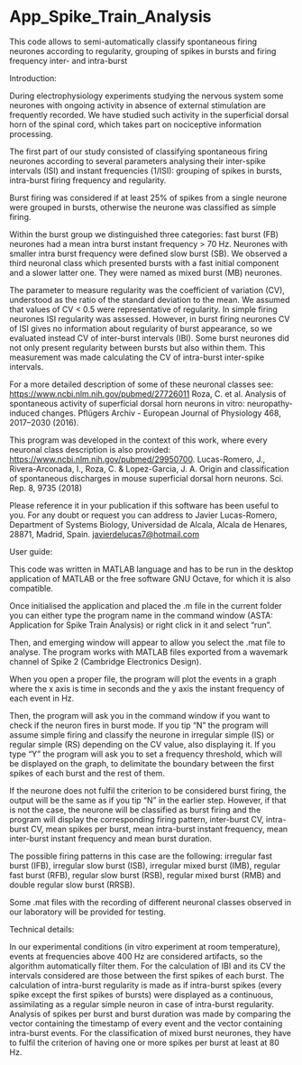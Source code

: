 # App_Spike_Train_Analysis
This code allows to semi-automatically classify spontaneous firing neurones according to regularity, grouping of spikes in bursts and firing frequency inter- and intra-burst


Introduction:

During electrophysiology experiments studying the nervous system some neurones with ongoing activity in absence of external stimulation are frequently recorded. We have studied such activity in the superficial dorsal horn of the spinal cord, which takes part on nociceptive information processing. 

The first part of our study consisted of classifying spontaneous firing neurones according to several parameters analysing their inter-spike intervals (ISI) and instant frequencies (1/ISI): grouping of spikes in bursts, intra-burst firing frequency and regularity.

Burst firing was considered if at least 25% of spikes from a single neurone were grouped in bursts, otherwise the neurone was classified as simple firing.

Within the burst group we distinguished three categories: fast burst (FB) neurones had a mean intra burst instant frequency > 70 Hz. Neurones with smaller intra burst frequency were defined slow burst (SB). We observed a third neuronal class which presented bursts with a fast initial component and a slower latter one. They were named as mixed burst (MB) neurones.

The parameter to measure regularity was the coefficient of variation (CV), understood as the ratio of the standard deviation to the mean. We assumed that values of CV < 0.5 were representative of regularity. In simple firing neurones ISI regularity was assessed. However, in burst firing neurones CV of ISI gives no information about regularity of burst appearance, so we evaluated instead CV of inter-burst intervals (IBI).  Some burst neurones did not only present regularity between bursts but also within them. This measurement was made calculating the CV of intra-burst inter-spike intervals. 

For a more detailed description of some of these neuronal classes see: https://www.ncbi.nlm.nih.gov/pubmed/27726011 
Roza, C. et al. Analysis of spontaneous activity of superficial dorsal horn neurons in vitro: neuropathy-induced changes. Pflügers Archiv - European Journal of Physiology 468, 2017–2030 (2016).

This program was developed in the context of this work, where every neuronal class description is also provided: https://www.ncbi.nlm.nih.gov/pubmed/29950700. Lucas-Romero, J., Rivera-Arconada, I., Roza, C. & Lopez-Garcia, J. A. Origin and classification of spontaneous discharges in mouse superficial dorsal horn neurons. Sci. Rep. 8, 9735 (2018)

Please reference it in your publication if this software has been useful to you.
For any doubt or request you can address to Javier Lucas-Romero, Department of Systems Biology, Universidad de Alcala, Alcala de Henares, 28871, Madrid, Spain. javierdelucas7@hotmail.com


User guide:

This code was written in MATLAB language and has to be run in the desktop application of MATLAB or the free software GNU Octave, for which it is also compatible. 

Once initialised the application and placed the .m file in the current folder you can either type the program name in the command window (ASTA: Application for Spike Train Analysis) or right click in it and select “run”.

Then, and emerging window will appear to allow you select the .mat file to analyse. The program works with MATLAB files exported from a wavemark channel of Spike 2 (Cambridge Electronics Design).

When you open a proper file, the program will plot the events in a graph where the x axis is time in seconds and the y axis the instant frequency of each event in Hz.

Then, the program will ask you in the command window if you want to check if the neuron fires in burst mode. If you tip “N” the program will assume simple firing and classify the neurone in irregular simple (IS) or regular simple (RS) depending on the CV value, also displaying it. If you type “Y” the program will ask you to set a frequency threshold, which will be displayed on the graph, to delimitate the boundary between the first spikes of each burst and the rest of them. 

If the neurone does not fulfil the criterion to be considered burst firing, the output will be the same as if you tip “N” in the earlier step. However, if that is not the case, the neurone will be classified as burst firing and the program will display the corresponding firing pattern, inter-burst CV, intra-burst CV, mean spikes per burst, mean intra-burst instant frequency, mean inter-burst instant frequency and mean burst duration.

The possible firing patterns in this case are the following: irregular fast burst (IFB), irregular slow burst (ISB), irregular mixed burst (IMB), regular fast burst (RFB), regular slow burst (RSB), regular mixed burst (RMB) and double regular slow burst (RRSB).

Some .mat files with the recording of different neuronal classes observed in our laboratory will be provided for testing.


Technical details:

In our experimental conditions (in vitro experiment at room temperature), events at frequencies above 400 Hz are considered artifacts, so the algorithm automatically filter them.
For the calculation of IBI and its CV the intervals considered are those between the first spikes of each burst.
The calculation of intra-burst regularity is made as if intra-burst spikes (every spike except the first spikes of bursts) were displayed as a continuous, assimilating as a regular simple neuron in case of intra-burst regularity.
Analysis of spikes per burst and burst duration was made by comparing the vector containing the timestamp of every event and the vector containing intra-burst events.
For the classification of mixed burst neurones, they have to fulfil the criterion of having one or more spikes per burst at least at 80 Hz.
